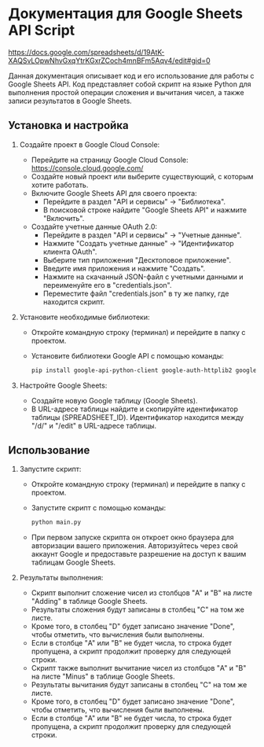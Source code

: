 # Документация для Google Sheets API Script

https://docs.google.com/spreadsheets/d/19AtK-XAQSvLOpwNhvGxqYtrKGxrZCoch4mnBFm5Aqv4/edit#gid=0

Данная документация описывает код и его использование для работы с Google Sheets API. Код представляет собой скрипт на языке Python для выполнения простой операции сложения и вычитания чисел, а также записи результатов в Google Sheets.

## Установка и настройка

1. Создайте проект в Google Cloud Console:
   - Перейдите на страницу Google Cloud Console: https://console.cloud.google.com/
   - Создайте новый проект или выберите существующий, с которым хотите работать.
   - Включите Google Sheets API для своего проекта:
     - Перейдите в раздел "API и сервисы" -> "Библиотека".
     - В поисковой строке найдите "Google Sheets API" и нажмите "Включить".
   - Создайте учетные данные OAuth 2.0:
     - Перейдите в раздел "API и сервисы" -> "Учетные данные".
     - Нажмите "Создать учетные данные" -> "Идентификатор клиента OAuth".
     - Выберите тип приложения "Десктоповое приложение".
     - Введите имя приложения и нажмите "Создать".
     - Нажмите на скачанный JSON-файл с учетными данными и переименуйте его в "credentials.json".
     - Переместите файл "credentials.json" в ту же папку, где находится скрипт.

2. Установите необходимые библиотеки:
   - Откройте командную строку (терминал) и перейдите в папку с проектом.
   - Установите библиотеки Google API с помощью команды:

     ```bash
     pip install google-api-python-client google-auth-httplib2 google-auth-oauthlib
     ```

3. Настройте Google Sheets:
   - Создайте новую Google таблицу (Google Sheets).
   - В URL-адресе таблицы найдите и скопируйте идентификатор таблицы (SPREADSHEET_ID). Идентификатор находится между "/d/" и "/edit" в URL-адресе таблицы.

## Использование

1. Запустите скрипт:
   - Откройте командную строку (терминал) и перейдите в папку с проектом.
   - Запустите скрипт с помощью команды:

     ```bash
     python main.py
     ```

   - При первом запуске скрипта он откроет окно браузера для авторизации вашего приложения. Авторизуйтесь через свой аккаунт Google и предоставьте разрешение на доступ к вашим таблицам Google Sheets.

2. Результаты выполнения:
   - Скрипт выполнит сложение чисел из столбцов "A" и "B" на листе "Adding" в таблице Google Sheets.
   - Результаты сложения будут записаны в столбец "C" на том же листе.
   - Кроме того, в столбец "D" будет записано значение "Done", чтобы отметить, что вычисления были выполнены.
   - Если в столбце "A" или "B" не будет числа, то строка будет пропущена, а скрипт продолжит проверку для следующей строки.
   - Скрипт также выполнит вычитание чисел из столбцов "A" и "B" на листе "Minus" в таблице Google Sheets.
   - Результаты вычитания будут записаны в столбец "C" на том же листе.
   - Кроме того, в столбец "D" будет записано значение "Done", чтобы отметить, что вычисления были выполнены.
   - Если в столбце "A" или "B" не будет числа, то строка будет пропущена, а скрипт продолжит проверку для следующей строки.
